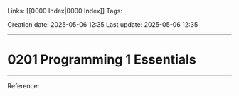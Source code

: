 Links: [[0000 Index|0000 Index]]
Tags:

Creation date: 2025-05-06 12:35
Last update: 2025-05-06 12:35

---
# 0201 Programming 1 Essentials



---
Reference: